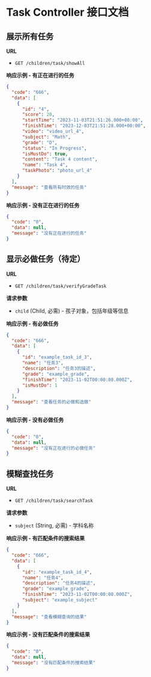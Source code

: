 # Task Controller 接口文档

## 展示所有任务

**URL**
- `GET /children/task/showAll`

**响应示例 - 有正在进行的任务**
```json
{
  "code": "666",
  "data": [
    {
      "id": "4",
      "score": 20,
      "startTime": "2023-11-03T21:51:26.000+00:00",
      "finishTime": "2023-12-03T21:51:28.000+00:00",
      "video": "video_url_4",
      "subject": "Math",
      "grade": "D",
      "status": "In Progress",
      "isMustDo": true,
      "content": "Task 4 content",
      "name": "Task 4",
      "taskPhoto": "photo_url_4"
    }
  ],
  "message": "查看所有时效的任务"
}
```

**响应示例 - 没有正在进行的任务**
```json
{
  "code": "0",
  "data": null,
  "message": "没有正在进行的任务"
}
```

## 显示必做任务（待定）

**URL**
- `GET /children/task/verifyGradeTask`

**请求参数**
- `child` (Child, 必需) - 孩子对象，包括年级等信息

**响应示例 - 有必做任务**
```json
{
  "code": "666",
  "data": [
    {
      "id": "example_task_id_3",
      "name": "任务3",
      "description": "任务3的描述",
      "grade": "example_grade",
      "finishTime": "2023-11-02T00:00:00.000Z",
      "isMustDo": 1
    }
  ],
  "message": "查看任务的必做和选做"
}
```

**响应示例 - 没有必做任务**
```json
{
  "code": "0",
  "data": null,
  "message": "没有正在进行的必做任务"
}
```

## 模糊查找任务

**URL**
- `GET /children/task/searchTask`

**请求参数**
- `subject` (String, 必需) - 学科名称

**响应示例 - 有匹配条件的搜索结果**
```json
{
  "code": "666",
  "data": [
    {
      "id": "example_task_id_4",
      "name": "任务4",
      "description": "任务4的描述",
      "grade": "example_grade",
      "finishTime": "2023-11-02T00:00:00.000Z",
      "subject": "example_subject"
    }
  ],
  "message": "查看模糊查询的结果"
}
```

**响应示例 - 没有匹配条件的搜索结果**
```json
{
  "code": "0",
  "data": null,
  "message": "没有匹配条件的搜索结果"
}
```
